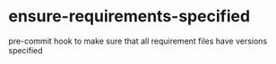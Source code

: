 # ensure-requirements-specified
pre-commit hook to make sure that all requirement files have versions specified
